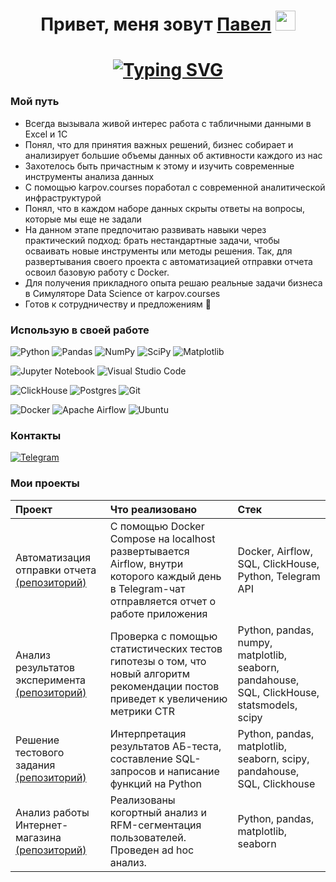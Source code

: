 <h1 align="center">Привет, меня зовут <a href="https://t.me/marcus_vinicius_0" target="_blank">Павел</a> 
<img src="https://github.com/blackcater/blackcater/raw/main/images/Hi.gif" height="32"/></h1>

<h1 align="center"><a href="https://git.io/typing-svg"><img src="https://readme-typing-svg.herokuapp.com?font=Fira+Code&size=30&duration=5000&pause=1000&color=FFFFFF&background=970365A4&center=true&vCenter=true&width=435&lines=Data+is+the+new+oil" alt="Typing SVG" /></a></h1>

### Мой путь
- Всегда вызывала живой интерес работа с табличными данными в Excel и 1С
- Понял, что для принятия важных решений, бизнес собирает и анализирует большие объемы данных об активности каждого из нас
- Захотелось быть причастным к этому и изучить современные инструменты анализа данных
- С помощью karpov.courses поработал с современной аналитической инфраструктурой
- Понял, что в каждом наборе данных скрыты ответы на вопросы, которые мы еще не задали
- На данном этапе предпочитаю развивать навыки через практический подход: брать нестандартные задачи, чтобы осваивать новые инструменты или методы решения. Так, для развертывания своего проекта с автоматизацией отправки отчета освоил базовую работу с Docker.
- Для получения прикладного опыта решаю реальные задачи бизнеса в Симуляторе Data Science от karpov.courses
- Готов к сотрудничеству и предложениям 🤝

### Использую в своей работе
![Python](https://img.shields.io/badge/python-3670A0?style=for-the-badge&logo=python&logoColor=ffdd54) ![Pandas](https://img.shields.io/badge/pandas-%23150458.svg?style=for-the-badge&logo=pandas&logoColor=white) ![NumPy](https://img.shields.io/badge/numpy-%23013243.svg?style=for-the-badge&logo=numpy&logoColor=white) ![SciPy](https://img.shields.io/badge/SciPy-%230C55A5.svg?style=for-the-badge&logo=scipy&logoColor=%white) ![Matplotlib](https://img.shields.io/badge/Matplotlib-%23ffffff.svg?style=for-the-badge&logo=Matplotlib&logoColor=black)

![Jupyter Notebook](https://img.shields.io/badge/jupyter-%23FA0F00.svg?style=for-the-badge&logo=jupyter&logoColor=white) ![Visual Studio Code](https://img.shields.io/badge/Visual%20Studio%20Code-0078d7.svg?style=for-the-badge&logo=visual-studio-code&logoColor=white)

![ClickHouse](https://img.shields.io/badge/ClickHouse-FFCC01?style=for-the-badge&logo=clickhouse&logoColor=white) ![Postgres](https://img.shields.io/badge/postgres-%23316192.svg?style=for-the-badge&logo=postgresql&logoColor=white) ![Git](https://img.shields.io/badge/git-%23F05033.svg?style=for-the-badge&logo=git&logoColor=white)

![Docker](https://img.shields.io/badge/docker-%230db7ed.svg?style=for-the-badge&logo=docker&logoColor=white) ![Apache Airflow](https://img.shields.io/badge/Apache%20Airflow-017CEE?style=for-the-badge&logo=Apache%20Airflow&logoColor=white) ![Ubuntu](https://img.shields.io/badge/Ubuntu-E95420?style=for-the-badge&logo=ubuntu&logoColor=white)

### Контакты
<a href="https://t.me/marcus_vinicius_0">
    <img src="https://img.shields.io/badge/Telegram-2CA5E0?style=for-the-badge&logo=telegram&logoColor=white" alt="Telegram" />
</a>

### Мои проекты
| Проект | Что реализовано | Стек |
| :------------- | :------------- | :------------- |
| Автоматизация отправки отчета [(репозиторий)](https://github.com/cybermarcus/daily_report_bot)| С помощью Docker Compose на localhost развертывается Airflow, внутри которого каждый день в Telegram-чат отправляется отчет о работе приложения  | Docker, Airflow, SQL, ClickHouse, Python, Telegram API|
| Анализ результатов эксперимента [(репозиторий)](https://github.com/cybermarcus/exp-result-analysis-recomend-alg) | Проверка с помощью статистических тестов гипотезы о том, что новый алгоритм рекомендации постов приведет к увеличению метрики CTR | Python, pandas, numpy, matplotlib, seaborn, pandahouse, SQL, ClickHouse, statsmodels, scipy|
| Решение тестового задания [(репозиторий)](https://github.com/cybermarcus/three_tasks_for_analysis) | Интерпретация результатов АБ-теста, составление SQL-запросов и написание функций на Python | Python, pandas, matplotlib, seaborn, scipy, pandahouse, SQL, Clickhouse |
| Анализ работы Интернет-магазина [(репозиторий)](https://github.com/cybermarcus/e-commerce_analysis) | Реализованы когортный анализ и RFM-сегментация пользователей. Проведен ad hoc анализ.| Python, pandas, matplotlib, seaborn|
